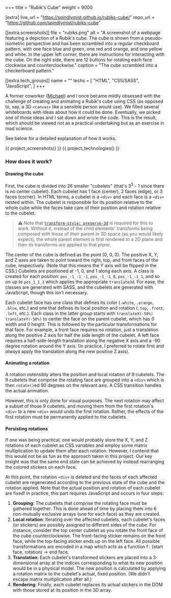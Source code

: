 +++
title = "Rubik's Cube"
weight = 9000

[extra]
live_url = "https://spindlymist.github.io/rubiks-cube/"
repo_url = "https://github.com/spindlymist/rubiks-cube"

[[extra.screenshots]]
file = "rubiks.png"
alt = "A screenshot of a webpage featuring a depiction of a Rubik's cube. The cube is shown from a pseudo-isometric perspective and has been scrambled into a regular checkboard pattern, with one face blue and green, one red and orange, and one yellow and white. In the upper left corner, there are instructions for interacting with the cube. On the right side, there are 12 buttons for rotating each face clockwise and counterclockwise."
caption = "The cube scrambled into a checkerboard pattern."

[[extra.tech_groups]]
name = ""
techs = [
    "HTML",
    "CSS/SASS",
    "JavaScript",
]
+++

A former coworker ([Michael](https://github.com/mikewr88)) and I once became mildly obsessed with the challenge of creating and animating a Rubik's cube using CSS (as opposed to, say, a 3D `<canvas>` like a sensible person would use). We filled several whiteboards with ideas about how it could be done. Eventually, we picked one of those ideas and I sat down and wrote the code. This is the result, which should be viewed not as a practical undertaking but as an exercise in mad science.

See below for a detailed explanation of how it works.

{{ project_screenshots() }}
{{ project_technologies() }}

### How does it work?

#### Drawing the cube

First, the cube is divided into 26 smaller "cubelets" (that's 3<sup>3</sup> - 1 since there is no center cubelet). Each cubelet has 1 face (center), 2 faces (edge), or 3 faces (corner). In HTML terms, a cubelet is a `<div>` and each face is a `<div>` nested within. The cubelet is responsible for its position relative to the whole cube while the faces take care of their position and rotation relative to the cubelet.

> ⚠️ Note that [`transform-style: preserve-3d`](https://developer.mozilla.org/en-US/docs/Web/CSS/transform-style) is required for this to work. Without it, instead of the child elements' transforms being composed with those of their parent in 3D space (as you would likely expect), the whole parent element is first rendered to a 2D plane and then its transforms are applied to that *plane*.

The center of the cube is defined as the point (0, 0, 0). The positive X, Y, and Z axes are taken to point toward the right, top, and front faces of the cube, respectively. (Note that this means the Y axis will be flipped in the CSS.) Cubelets are positioned at -1, 0, and 1 along each axis. A class is created for each position: `pos_-1_-1_-1`, `pos_-1_-1_0`, `pos_-1_-1_1`, and so on up to `pos_1_1_1` which applies the appropriate `translate3d`. For ease, the classes are generated with SASS, and the cubelets are generated with JavaScript, though this isn't necessary.

Each cubelet face has one class that defines its color (`.white`, `.orange`, `.blue`, etc.) and one that defines its local position and rotation (`.top`, `.front`, `.left`, etc.). Each class in the latter group starts with `translateX(-50%) translateY(-50%)` to center the face on the parent cubelet, which has 0 width and 0 height. This is followed by the particular transformations for that face. For example, a front face requires no rotation, just a translation along the positive Z axis for half the side length of the cubelet. A left face requires a half-side-length translation along the negative X axis and a -90 degree rotation around the Y axis. (In practice, I preferred to rotate first and *always* apply the translation along the new positive Z axis).

#### Animating a rotation

A rotation ostensibly alters the position and local rotation of 9 cubelets. The 9 cubelets that comprise the rotating face are grouped into a `<div>` which is then `rotate()`ed 90 degrees on the relevant axis. A CSS transition handles the actual animation.

However, this is only done for visual purposes. The next rotation may affect a subset of those 9 cubelets, and moving them from the first rotation's `<div>` to a new `<div>` would undo the first rotation. Rather, the effects of the first rotation must be permanently applied to the cubelets.

#### Persisting rotations

If one was being practical, one would probably store the X, Y, and Z rotations of each cubelet as CSS variables and employ some matrix multiplication to update them after each rotation. However, I contend that this would not be as fun as the approach taken in this project. Our key insight was that the same end state can be achieved by instead rearranging the colored stickers on each face.

At this point, the rotation `<div>` is deleted and the faces of each affected cubelet are regenerated according to the previous state of the cube and the rotation applied. Note that the actual position and rotation of each cubelet are fixed! In practice, this part requires JavaScript and occurs in four steps:

1. **Grouping**: The cubelets that comprise the rotating face must be gathered together. This is done ahead of time by placing them into 6 non-mutually exclusive arrays (one for each face) as they are created.
2. **Local rotation**: Iterating over the affected cubelets, each cubelet's faces (or stickers) are possibly assigned to different sides of the cube. For instance, consider the top center cubelet as you rotate the front face of the cube counterclockwise. The front-facing sticker remains on the front face, while the top-facing sticker ends up on the left face. All possible transformations are encoded in a map which acts as a function f : (start face, rotation) → end face.
3. **Translation**: Each cubelet's transformed stickers are placed into a 3-dimensional array at the indices corresponding to what its new position would be in a physical model. The new position is calculated by applying a rotation matrix to the cubelet's actual, fixed position. (We didn't escape matrix multiplication after all.)
4. **Rendering**: Finally, each cubelet replaces its actual stickers in the DOM with those stored at its position in the 3D array.
